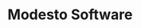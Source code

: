 ---
title: Modesto Software
image: "images/wip.webp"
imageAlt: "Work in Progress gif"
description: More will come soon...
layout: start.njk
---